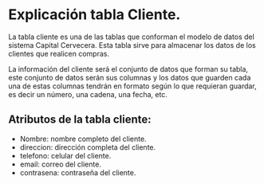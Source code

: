 # Explicación tabla Cliente.

La tabla cliente es una de las tablas que conforman el modelo de datos del sistema Capital Cervecera. Esta tabla sirve para almacenar los datos de los clientes que realicen compras.

La información del cliente será el conjunto de datos que forman su tabla, este conjunto de datos serán sus columnas y los datos que guarden cada una de estas columnas tendrán en formato según lo que requieran guardar, es decir un número, una cadena, una fecha, etc.

## Atributos de la tabla cliente:
- Nombre: nombre completo del cliente.
- direccion: dirección completa del cliente.
- telefono: celular del cliente.
- email: correo del cliente.
- contrasena: contraseña del cliente.
